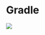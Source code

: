 # Gradle

[![](https://jitpack.io/v/zj565061763/compose-input.svg)](https://jitpack.io/#zj565061763/comopse-input)